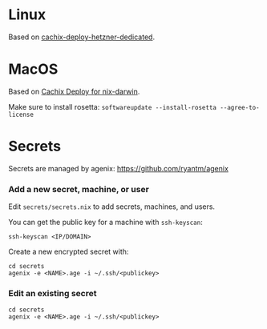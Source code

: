 # Linux

Based on [cachix-deploy-hetzner-dedicated](https://github.com/cachix/cachix-deploy-hetzner-dedicacted).


# MacOS

Based on [Cachix Deploy for nix-darwin](https://docs.cachix.org/deploy/running-an-agent/darwin).

Make sure to install rosetta: `softwareupdate --install-rosetta --agree-to-license`

# Secrets

Secrets are managed by agenix: https://github.com/ryantm/agenix

### Add a new secret, machine, or user

Edit `secrets/secrets.nix` to add secrets, machines, and users.

You can get the public key for a machine with `ssh-keyscan`:

```shell
ssh-keyscan <IP/DOMAIN>
```

Create a new encrypted secret with:

```shell
cd secrets
agenix -e <NAME>.age -i ~/.ssh/<publickey>
```

### Edit an existing secret

```shell
cd secrets
agenix -e <NAME>.age -i ~/.ssh/<publickey>
```
